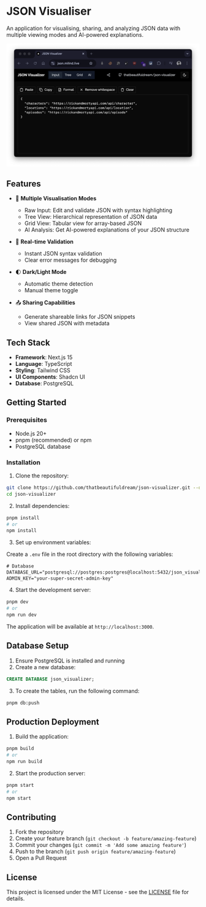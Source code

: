 # JSON Visualiser

An application for visualising, sharing, and analyzing JSON data with multiple viewing modes and AI-powered explanations.

![JSON Visualiser Screenshot](public/screenshot.png)

## Features

- 🎯 **Multiple Visualisation Modes**

  - Raw Input: Edit and validate JSON with syntax highlighting
  - Tree View: Hierarchical representation of JSON data
  - Grid View: Tabular view for array-based JSON
  - AI Analysis: Get AI-powered explanations of your JSON structure

- 🔄 **Real-time Validation**

  - Instant JSON syntax validation
  - Clear error messages for debugging

- 🌓 **Dark/Light Mode**

  - Automatic theme detection
  - Manual theme toggle

- 📤 **Sharing Capabilities**

  - Generate shareable links for JSON snippets
  - View shared JSON with metadata

## Tech Stack

- **Framework**: Next.js 15
- **Language**: TypeScript
- **Styling**: Tailwind CSS
- **UI Components**: Shadcn UI
- **Database**: PostgreSQL

## Getting Started

### Prerequisites

- Node.js 20+
- pnpm (recommended) or npm
- PostgreSQL database

### Installation

1. Clone the repository:

```bash
git clone https://github.com/thatbeautifuldream/json-visualizer.git --depth 1
cd json-visualizer
```

2. Install dependencies:

```bash
pnpm install
# or
npm install
```

3. Set up environment variables:

Create a `.env` file in the root directory with the following variables:

```env
# Database
DATABASE_URL="postgresql://postgres:postgres@localhost:5432/json_visualizer"
ADMIN_KEY="your-super-secret-admin-key"
```

4. Start the development server:

```bash
pnpm dev
# or
npm run dev
```

The application will be available at `http://localhost:3000`.

## Database Setup

1. Ensure PostgreSQL is installed and running
2. Create a new database:

```sql
CREATE DATABASE json_visualizer;
```

3. To create the tables, run the following command:

```bash
pnpm db:push
```

## Production Deployment

1. Build the application:

```bash
pnpm build
# or
npm run build
```

2. Start the production server:

```bash
pnpm start
# or
npm start
```

## Contributing

1. Fork the repository
2. Create your feature branch (`git checkout -b feature/amazing-feature`)
3. Commit your changes (`git commit -m 'Add some amazing feature'`)
4. Push to the branch (`git push origin feature/amazing-feature`)
5. Open a Pull Request

## License

This project is licensed under the MIT License - see the [LICENSE](LICENSE) file for details.
